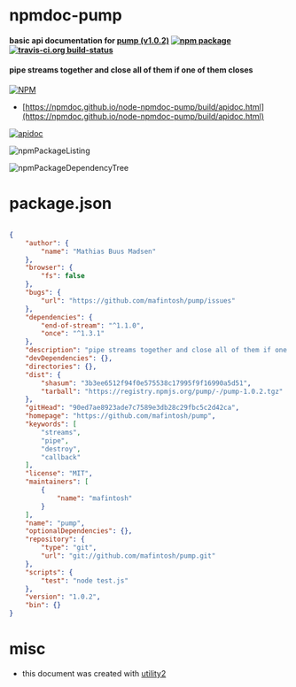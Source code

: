 # npmdoc-pump

#### basic api documentation for  [pump (v1.0.2)](https://github.com/mafintosh/pump)  [![npm package](https://img.shields.io/npm/v/npmdoc-pump.svg?style=flat-square)](https://www.npmjs.org/package/npmdoc-pump) [![travis-ci.org build-status](https://api.travis-ci.org/npmdoc/node-npmdoc-pump.svg)](https://travis-ci.org/npmdoc/node-npmdoc-pump)

#### pipe streams together and close all of them if one of them closes

[![NPM](https://nodei.co/npm/pump.png?downloads=true&downloadRank=true&stars=true)](https://www.npmjs.com/package/pump)

- [https://npmdoc.github.io/node-npmdoc-pump/build/apidoc.html](https://npmdoc.github.io/node-npmdoc-pump/build/apidoc.html)

[![apidoc](https://npmdoc.github.io/node-npmdoc-pump/build/screenCapture.buildCi.browser.%252Ftmp%252Fbuild%252Fapidoc.html.png)](https://npmdoc.github.io/node-npmdoc-pump/build/apidoc.html)

![npmPackageListing](https://npmdoc.github.io/node-npmdoc-pump/build/screenCapture.npmPackageListing.svg)

![npmPackageDependencyTree](https://npmdoc.github.io/node-npmdoc-pump/build/screenCapture.npmPackageDependencyTree.svg)



# package.json

```json

{
    "author": {
        "name": "Mathias Buus Madsen"
    },
    "browser": {
        "fs": false
    },
    "bugs": {
        "url": "https://github.com/mafintosh/pump/issues"
    },
    "dependencies": {
        "end-of-stream": "^1.1.0",
        "once": "^1.3.1"
    },
    "description": "pipe streams together and close all of them if one of them closes",
    "devDependencies": {},
    "directories": {},
    "dist": {
        "shasum": "3b3ee6512f94f0e575538c17995f9f16990a5d51",
        "tarball": "https://registry.npmjs.org/pump/-/pump-1.0.2.tgz"
    },
    "gitHead": "90ed7ae8923ade7c7589e3db28c29fbc5c2d42ca",
    "homepage": "https://github.com/mafintosh/pump",
    "keywords": [
        "streams",
        "pipe",
        "destroy",
        "callback"
    ],
    "license": "MIT",
    "maintainers": [
        {
            "name": "mafintosh"
        }
    ],
    "name": "pump",
    "optionalDependencies": {},
    "repository": {
        "type": "git",
        "url": "git://github.com/mafintosh/pump.git"
    },
    "scripts": {
        "test": "node test.js"
    },
    "version": "1.0.2",
    "bin": {}
}
```



# misc
- this document was created with [utility2](https://github.com/kaizhu256/node-utility2)
